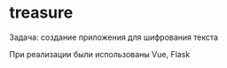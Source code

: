 # treasure
Задача: создание приложения для шифрования текста 

При реализации были использованы Vue, Flask
